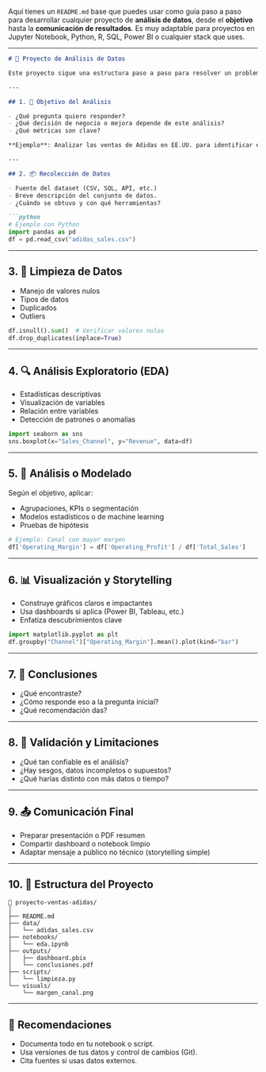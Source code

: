 Aquí tienes un `README.md` base que puedes usar como guía paso a paso para desarrollar cualquier proyecto de **análisis de datos**, desde el **objetivo** hasta la **comunicación de resultados**. Es muy adaptable para proyectos en Jupyter Notebook, Python, R, SQL, Power BI o cualquier stack que uses.

---

````markdown
# 🧠 Proyecto de Análisis de Datos

Este proyecto sigue una estructura paso a paso para resolver un problema de análisis de datos, desde la definición del objetivo hasta la comunicación de resultados. Sigue cada sección y completa tu proyecto con claridad y rigor.

---

## 1. 🎯 Objetivo del Análisis

- ¿Qué pregunta quiero responder?
- ¿Qué decisión de negocio o mejora depende de este análisis?
- ¿Qué métricas son clave?

**Ejemplo**: Analizar las ventas de Adidas en EE.UU. para identificar el canal de venta más rentable y optimizar el presupuesto de marketing.

---

## 2. 📦 Recolección de Datos

- Fuente del dataset (CSV, SQL, API, etc.)
- Breve descripción del conjunto de datos.
- ¿Cuándo se obtuvo y con qué herramientas?

```python
# Ejemplo con Python
import pandas as pd
df = pd.read_csv("adidas_sales.csv")
````

---

## 3. 🧹 Limpieza de Datos

* Manejo de valores nulos
* Tipos de datos
* Duplicados
* Outliers

```python
df.isnull().sum()  # Verificar valores nulos
df.drop_duplicates(inplace=True)
```

---

## 4. 🔍 Análisis Exploratorio (EDA)

* Estadísticas descriptivas
* Visualización de variables
* Relación entre variables
* Detección de patrones o anomalías

```python
import seaborn as sns
sns.boxplot(x="Sales_Channel", y="Revenue", data=df)
```

---

## 5. 🧠 Análisis o Modelado

Según el objetivo, aplicar:

* Agrupaciones, KPIs o segmentación
* Modelos estadísticos o de machine learning
* Pruebas de hipótesis

```python
# Ejemplo: Canal con mayor margen
df['Operating_Margin'] = df['Operating_Profit'] / df['Total_Sales']
```

---

## 6. 📊 Visualización y Storytelling

* Construye gráficos claros e impactantes
* Usa dashboards si aplica (Power BI, Tableau, etc.)
* Enfatiza descubrimientos clave

```python
import matplotlib.pyplot as plt
df.groupby("Channel")["Operating_Margin"].mean().plot(kind="bar")
```

---

## 7. 📌 Conclusiones

* ¿Qué encontraste?
* ¿Cómo responde eso a la pregunta inicial?
* ¿Qué recomendación das?

---

## 8. 🧪 Validación y Limitaciones

* ¿Qué tan confiable es el análisis?
* ¿Hay sesgos, datos incompletos o supuestos?
* ¿Qué harías distinto con más datos o tiempo?

---

## 9. 📤 Comunicación Final

* Preparar presentación o PDF resumen
* Compartir dashboard o notebook limpio
* Adaptar mensaje a público no técnico (storytelling simple)

---

## 10. 📁 Estructura del Proyecto

```
📁 proyecto-ventas-adidas/
│
├── README.md
├── data/
│   └── adidas_sales.csv
├── notebooks/
│   └── eda.ipynb
├── outputs/
│   ├── dashboard.pbix
│   └── conclusiones.pdf
├── scripts/
│   └── limpieza.py
└── visuals/
    └── margen_canal.png
```

---

## 📌 Recomendaciones

* Documenta todo en tu notebook o script.
* Usa versiones de tus datos y control de cambios (Git).
* Cita fuentes si usas datos externos.

